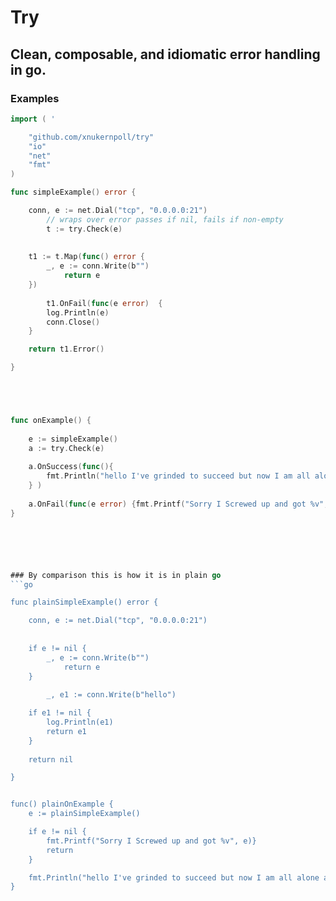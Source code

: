 # Try

## Clean, composable, and idiomatic error handling in go. 


### Examples 

```go
import ( '

    "github.com/xnukernpoll/try"
    "io"
    "net"
    "fmt"
)

func simpleExample() error {

	conn, e := net.Dial("tcp", "0.0.0.0:21") 
    	// wraps over error passes if nil, fails if non-empty  
    	t := try.Check(e)
    	
    
	t1 := t.Map(func() error {
		_, e := conn.Write(b"")
    		return e 
	})
    
    	t1.OnFail(func(e error)  {
		log.Println(e)
		conn.Close()
	}

	return t1.Error()

}





func onExample() {
	
    e := simpleExample()
    a := try.Check(e)
    
    a.OnSuccess(func(){
    	fmt.Println("hello I've grinded to succeed but now I am all alone and empty inside")
    } )
    
    a.OnFail(func(e error) {fmt.Printf("Sorry I Screwed up and got %v", e)} )
} 






### By comparison this is how it is in plain go
```go 

func plainSimpleExample() error {

	conn, e := net.Dial("tcp", "0.0.0.0:21") 
    	
    
	if e != nil {
		_, e := conn.Write(b"")
    		return e 
	}
    
    	_, e1 := conn.Write(b"hello")

	if e1 != nil {
		log.Println(e1)
		return e1
	}
	
	return nil 

}


func() plainOnExample {
	e := plainSimpleExample()

	if e != nil {
		fmt.Printf("Sorry I Screwed up and got %v", e)}
		return 
	}

	fmt.Println("hello I've grinded to succeed but now I am all alone and empty inside")
}

```
